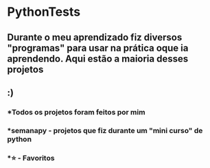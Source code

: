# PythonTests
## Durante o meu aprendizado fiz diversos "programas" para usar na prática oque ia aprendendo. Aqui estão a maioria desses projetos
## :)
### *Todos os projetos foram feitos por mim
### *semanapy - projetos que fiz durante um "mini curso" de python
### *⭐ - Favoritos
